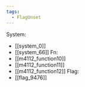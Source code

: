 ```yaml
---
tags:
  - FlagUnset
---
```

System:
- [[system_0]]
- [[system_66]]
Fn:
- [[m4112_function10]]
- [[m4112_function11]]
- [[m4112_function12]]
Flag:
- [[flag_9476]]
